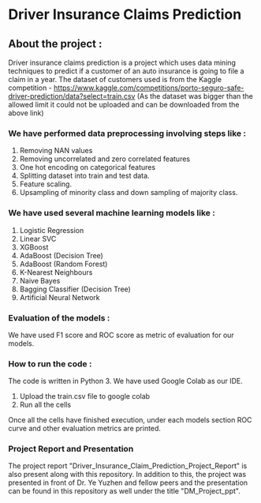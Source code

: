 # Driver Insurance Claims Prediction

## About the project :
Driver insurance claims prediction is a project which uses data mining techniques to predict if a customer of an auto insurance is going to file a claim in a year.
The dataset of customers used is from the Kaggle competition - https://www.kaggle.com/competitions/porto-seguro-safe-driver-prediction/data?select=train.csv
(As the dataset was bigger than the allowed limit it could not be uploaded and can be downloaded from the above link)
### We have performed data preprocessing involving steps like :
1. Removing NAN values
2. Removing uncorrelated and zero correlated features
3. One hot encoding on categorical features
4. Splitting dataset into train and test data.
5. Feature scaling.
6. Upsampling of minority class and down sampling of majority class.


### We have used several machine learning models like :
1. Logistic Regression
2. Linear SVC
3. XGBoost
4. AdaBoost (Decision Tree)
5. AdaBoost (Random Forest)
6. K-Nearest Neighbours
7. Naive Bayes
8. Bagging Classifier (Decision Tree)
9. Artificial Neural Network

### Evaluation of the models :
We have used F1 score and ROC score as metric of evaluation for our models.

### How to run the code :
The code is written in Python 3.
We have used Google Colab as our IDE.

1. Upload the train.csv file to google colab
2. Run all the cells

Once all the cells have finished execution, under each models section ROC curve and other evaluation metrics are printed.

### Project Report and Presentation
The project report "Driver_Insurance_Claim_Prediction_Project_Report" is also present along with this repository. In addition to this, the project was presented in front of Dr. Ye Yuzhen and fellow peers and the presentation can be found in this repository as well under the title "DM_Project_ppt".

